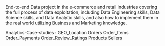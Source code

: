 End-to-end Data project in the e-commerce and retail industries covering the full process of data exploitation, including Data Engineering skills, Data Science skills, and Data Analytic skills, and also how to implement them in the real world utilizing Business and Marketing knowledge.

Analytics-Case-studies :
GEO_Location
Orders
Order_Items
Order_Payments
Order_Review_Ratings
Products
Sellers

